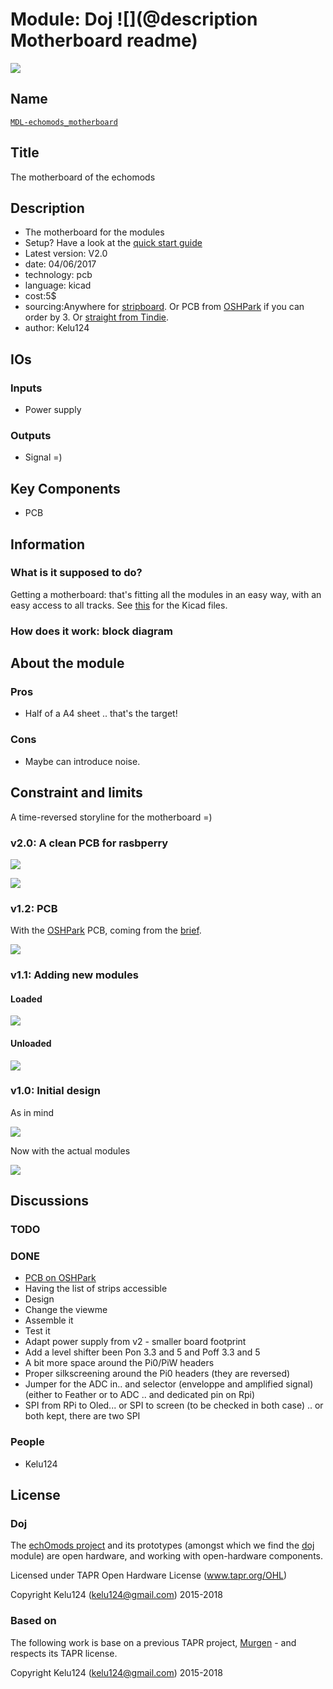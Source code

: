 # Module: Doj ![](@description Motherboard readme)

![](/doj/viewme.png)

## Name

[`MDL-echomods_motherboard`]()

## Title

The motherboard of the echomods

## Description

* The motherboard for the modules
* Setup? Have a look at the [quick start guide](/doj/QuickStart.md)
* Latest version: V2.0
* date: 04/06/2017
* technology: pcb
* language: kicad
* cost:5$
* sourcing:Anywhere for [stripboard](https://www.amazon.com/s/ref=nb_sb_noss_2?url=node%3D667846011&field-keywords=stripboard&rh=n%3A667846011%2Ck%3Astripboard). Or PCB from [OSHPark](https://oshpark.com/shared_projects/2taE6p4M) if you can order by 3. Or [straight from Tindie](https://www.tindie.com/products/kelu124/ultrasound-modules-motherboard/).
* author: Kelu124

## IOs

### Inputs

* Power supply

### Outputs

* Signal =)

## Key Components

* PCB

## Information

### What is it supposed to do?

Getting a motherboard: that's fitting all the modules in an easy way, with an easy access to all tracks. See [this](/doj/source/v2.0-kicad/) for the Kicad files.


### How does it work: block diagram

## About the module

### Pros

* Half of a A4 sheet .. that's the target!  

### Cons

* Maybe can introduce noise.

## Constraint and limits

A time-reversed storyline for the motherboard =)
 
### v2.0: A clean PCB for rasbperry

![](/doj/images/doj-v2.png)

![](/doj/images/doj_v2.jpg)

### v1.2: PCB 

With the [OSHPark](https://oshpark.com/shared_projects/2taE6p4M) PCB, coming from the [brief](/doj/old/brief.md).

![](/doj/images/oshp.png)

### v1.1: Adding new modules

#### Loaded

![](/doj/images/doj-loaded.jpg)

#### Unloaded

![](/doj/images/doj-unloaded.jpg)


### v1.0: Initial design

As in mind 

![](/doj/images/IMG_2607.JPG)

Now with the actual modules

![](/doj/images/doj-simple.png)

## Discussions

### TODO

### DONE

* [PCB on OSHPark](https://oshpark.com/shared_projects/2taE6p4M)
* Having the list of strips accessible
* Design
* Change the viewme
* Assemble it
* Test it
* Adapt power supply from v2 - smaller board footprint
* Add a level shifter been Pon 3.3 and 5 and Poff 3.3 and 5
* A bit more space around the Pi0/PiW headers
* Proper silkscreening around the Pi0 headers (they are reversed)
* Jumper for the ADC in.. and selector (enveloppe and amplified signal) (either to Feather or to ADC .. and dedicated pin on Rpi)
* SPI from RPi to Oled... or SPI to screen (to be checked in both case) .. or both kept, there are two SPI

### People

* Kelu124

## License

### Doj 

The [echOmods project](https://github.com/kelu124/echomods) and its prototypes (amongst which we find the [doj](/doj/) module) are open hardware, and working with open-hardware components.

Licensed under TAPR Open Hardware License (www.tapr.org/OHL)

Copyright Kelu124 (kelu124@gmail.com) 2015-2018

### Based on 

The following work is base on a previous TAPR project, [Murgen](https://github.com/kelu124/murgen-dev-kit) - and respects its TAPR license.

Copyright Kelu124 (kelu124@gmail.com) 2015-2018

